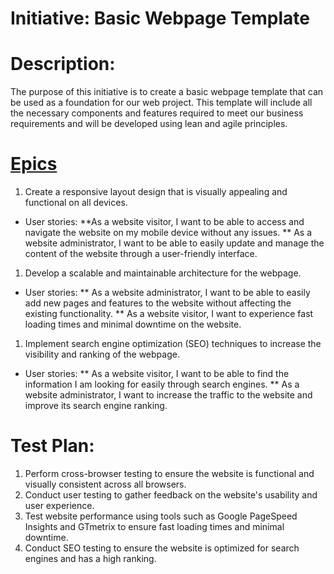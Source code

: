# Initiative: Basic Webpage Template

# Description:
The purpose of this initiative is to create a basic webpage template that can be used as a foundation for our web project. This template will include all the necessary components and features required to meet our business requirements and will be developed using lean and agile principles.

# [Epics](../../templates/theme/initiatives/epics/epic_template.md)

1. Create a responsive layout design that is visually appealing and functional on all devices.

* User stories:
**As a website visitor, I want to be able to access and navigate the website on my mobile device without any issues.
** As a website administrator, I want to be able to easily update and manage the content of the website through a user-friendly interface.
1. Develop a scalable and maintainable architecture for the webpage.

* User stories:
** As a website administrator, I want to be able to easily add new pages and features to the website without affecting the existing functionality.
** As a website visitor, I want to experience fast loading times and minimal downtime on the website.
1. Implement search engine optimization (SEO) techniques to increase the visibility and ranking of the webpage.

* User stories:
** As a website visitor, I want to be able to find the information I am looking for easily through search engines.
** As a website administrator, I want to increase the traffic to the website and improve its search engine ranking.
# Test Plan:

1. Perform cross-browser testing to ensure the website is functional and visually consistent across all browsers.
1. Conduct user testing to gather feedback on the website's usability and user experience.
1. Test website performance using tools such as Google PageSpeed Insights and GTmetrix to ensure fast loading times and minimal downtime.
1. Conduct SEO testing to ensure the website is optimized for search engines and has a high ranking.
